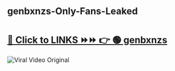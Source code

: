 
 ## genbxnzs-Only-Fans-Leaked

# <h2><a href="https://clipsfans.com/genbxnzs&ref=git">🔗 Click to LINKS ⏩⏩ 👉 🟢 genbxnzs </a></h2>

<a href="https://clipsfans.com/genbxnzs&ref=git" rel="nofollow" data-target="animated-image.originalLink"><img src="https://i.ibb.co.com/xMMVF88/686577567.gif" alt="Viral Video Original" style="max-width: 100%; display: inline-block;" data-target="animated-image.originalImage"></a>
